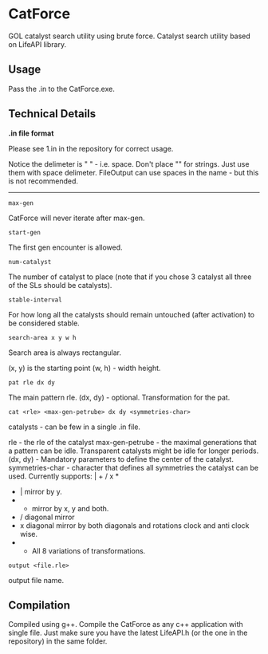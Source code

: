 # CatForce
GOL catalyst search utility using brute force. Catalyst search utility based on LifeAPI library. 

Usage
--

Pass the .in to the CatForce.exe. 

Technical Details
--

**.in file format** 

Please see 1.in in the repository for correct usage. 

Notice the delimeter is " " - i.e. space. 
Don't place "" for strings. Just use them with space delimeter. 
FileOutput can use spaces in the name - but this is not recommended. 

---

`max-gen`

CatForce will never iterate after max-gen. 

`start-gen`

The first gen encounter is allowed. 

`num-catalyst`

The number of catalyst to place (note that if you chose 3 catalyst all three of the SLs should be catalysts). 

`stable-interval`

For how long all the catalysts should remain untouched (after activation) to be considered stable. 

`search-area x y w h`

Search area is always rectangular. 

(x, y) is the starting point (w, h) - width height. 

`pat rle dx dy`

The main pattern rle. 
(dx, dy) - optional. Transformation for the pat. 

`cat <rle> <max-gen-petrube> dx dy <symmetries-char>`

catalysts - can be few in a single .in file. 

rle - the rle of the catalyst 
max-gen-petrube - the maximal generations that a pattern can be idle. Transparent catalysts might be idle for longer periods. 
(dx, dy) - Mandatory parameters to define the center of the catalyst. 
symmetries-char - character that defines all symmetries the catalyst can be used. Currently supports: 
| + / x *

-  |   mirror by y.
-  +   mirror by x, y and both. 
-  /  diagonal mirror
-  x  diagonal mirror by both diagonals and rotations clock and anti clock wise. 
-  *  All 8 variations of transformations. 

`output <file.rle>`

output file name. 

Compilation
--

Compiled using g++. 
Compile the CatForce as any c++ application with single file. 
Just make sure you have the latest LifeAPI.h (or the one in the repository) in the same folder. 
